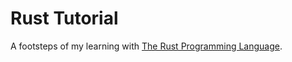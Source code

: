# Rust Tutorial
A footsteps of my learning with [The Rust Programming Language](https://doc.rust-lang.org/book/).
